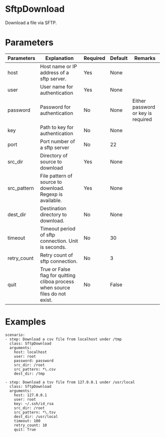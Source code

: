 # SftpDownload
Download a file via SFTP.

# Parameters
|Parameters|Explanation|Required|Default|Remarks|
|----------|-----------|--------|-------|-------|
|host|Host name or IP address of a sftp server.|Yes|None||
|user|User name for authentication|Yes|None||
|password|Password for authentication|No|None|Either password or key is required|
|key|Path to key for authentication|No|None||
|port|Port number of a sftp server|No|22||
|src_dir|Directory of source to download|Yes|None||
|src_pattern|File pattern of source to download. Regexp is available.|Yes|None||
|dest_dir|Destination directory to download.|No|None|
|timeout|Timeout period of sftp connection. Unit is seconds.|No|30||
|retry_count|Retry count of sftp connection.|No|3||
|quit|True or False flag for quitting cliboa process when source files do not exist.|No|False||

# Examples
```
scenario:
- step: Download a csv file from localhost under /tmp
  class: SftpDownload
  arguments:
    host: localhost
    user: root
    password: password
    src_dir: /root
    src_pattern: *\.csv
    dest_dir: /tmp

- step: Download a tsv file from 127.0.0.1 under /usr/local
  class: SftpDownload
  arguments:
    host: 127.0.0.1
    user: root
    key: ~/.ssh/id_rsa
    src_dir: /root
    src_pattern: *\.tsv
    dest_dir: /usr/local
    timeout: 100
    retry_count: 10
    quit: True
```